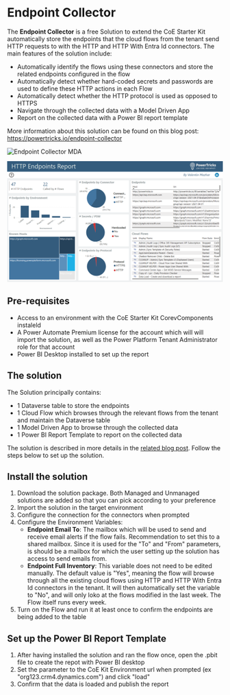 # Endpoint Collector
The **Endpoint Collector** is a free Solution to extend the CoE Starter Kit automatically store the endpoints that the cloud flows from the tenant send HTTP requests to with the HTTP and HTTP With Entra Id connectors. The main features of the solution include:
- Automatically identify the flows using these connectors and store the related endpoints configured in the flow
- Automatically detect whether hard-coded secrets and passwords are used to define these HTTP actions in each Flow
- Automatically detect whether the HTTP protocol is used as opposed to HTTPS 
- Navigate through the collected data with a Model Driven App
- Report on the collected data with a Power BI report template
  
More information about this solution can be found on this blog post: https://powertricks.io/endpoint-collector

![Endpoint Collector MDA](/Endpoint%20Collector/Screenshots/MDA-Endpoints.png)

![Endpoint Collector PBI](/Endpoint%20Collector/Screenshots/PBI-Report-Endpoints-2.png)

## Pre-requisites
- Access to an environment with the CoE Starter Kit CorevComponents instaleld
- A Power Automate Premium license for the account which will will import the solution, as well as the Power Platform Tenant Administrator role for that account
- Power BI Desktop installed to set up the report

## The solution
The Solution principally contains:
- 1 Dataverse table to store the endpoints
- 1 Cloud Flow which browses through the relevant flows from the tenant and maintain the Dataverse table
- 1 Model Driven App to browse through the collected data
- 1 Power BI Report Template to report on the collected data
  
The solution is described in more details in the [related blog post](https://powertricks.io/endpoint-collector).
Follow the steps below to set up the solution.

## Install the solution
1. Download the solution package. Both Managed and Unmanaged solutions are added so that you can pick according to your preference
2. Import the solution in the target environment
3. Configure the connection for the connectors when prompted
4. Configure the Environment Variables:
    - **Endpoint Email To**: The mailbox which will be used to send and receive email alerts if the flow fails. Recommendation to set this to a shared mailbox. Since it is used for the "To" and "From" parameters, is should be a mailbox for which the user setting up the solution has access to send emails from.
    - **Endpoint Full Inventory**: This variable does not need to be edited manually. The default value is "Yes", meaning the flow will browse through all the existing cloud flows using HTTP and HTTP With Entra Id connectors in the tenant. It will then automatically set the variable to "No", and will only loko at the flows modified in the last week. The Flow itself runs every week.
5. Turn on the Flow and run it at least once to confirm the endpoints are being added to the table

## Set up the Power BI Report Template
1. After having installed the solution and ran the flow once, open the .pbit file to create the repot with Power BI desktop
2. Set the parameter to the CoE Kit Environment url when prompted (ex "org123.crm4.dynamics.com") and click "load"
3. Confirm that the data is loaded and publish the report